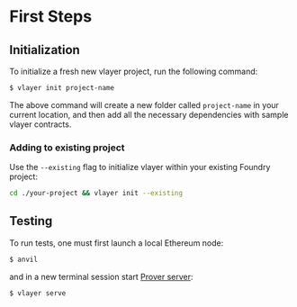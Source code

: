 # First Steps

## Initialization

To initialize a fresh new vlayer project, run the following command:
```bash
$ vlayer init project-name
```

The above command will create a new folder called `project-name` in your current location, and then add all the necessary dependencies with sample vlayer contracts.

### Adding to existing project
Use the `--existing` flag to initialize vlayer within your existing Foundry project:
```bash
cd ./your-project && vlayer init --existing
```

## Testing

To run tests, one must first launch a local Ethereum node:
```bash
$ anvil 
```
and in a new terminal session start [Prover server](/advanced/prover.html#prover-server):

```bash
$ vlayer serve
``` 
